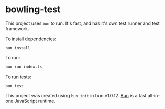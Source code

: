 # bowling-test

This project uses `bun` to run. It's fast, and has it's own test runner and test framework.

To install dependencies:

```bash
bun install
```

To run:

```bash
bun run index.ts
```

To run tests:

```bash
bun test
```

This project was created using `bun init` in bun v1.0.12. [Bun](https://bun.sh) is a fast all-in-one JavaScript runtime.
